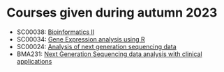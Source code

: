 # Courses given during autumn 2023

  * SC00038: [Bioinformatics II](https://github.com/bcfgothenburg/HT23/wiki/Bioinformatics-II)
  * SC00034: [Gene Expression analysis using R](https://github.com/bcfgothenburg/HT23/wiki/Gene-expression-analysis-using-R)
  * SC00024: [Analysis of next generation sequencing data](https://github.com/bcfgothenburg/HT22/wiki/Analysis-of-next-generation-sequencing-data)
  * BMA231:  [Next Generation Sequencing data analysis with clinical applications](https://github.com/bcfgothenburg/HT23/wiki/Next-Generation-Sequencing-data-analysis-with-clinical-applications) 

 
